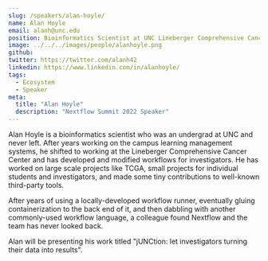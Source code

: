 ```yaml
---
slug: /speakers/alan-hoyle/
name: Alan Hoyle
email: alanh@unc.edu
position: Bioinformatics Scientist at UNC Lineberger Comprehensive Cancer Center
image: ../../../images/people/alanhoyle.png
github:
twitter: https://twitter.com/alanh42
linkedin: https://www.linkedin.com/in/alanhoyle/
tags:
  - Ecosystem
  - Speaker
meta:
  title: "Alan Hoyle"
  description: "Nextflow Summit 2022 Speaker"
---
```

Alan Hoyle is a bioinformatics scientist who was an undergrad at UNC and never left.  After years working on the campus learning management systems, he shifted to working at the Lineberger Comprehensive Cancer Center and has developed and modified workflows for investigators.  He has worked on large scale projects like TCGA, small projects for individual students and investigators, and made some tiny contributions to well-known third-party tools.  

After years of using a locally-developed workflow runner, eventually gluing containerization to the back end of it, and then dabbling with another commonly-used workflow language, a colleague found Nextflow and the team has never looked back.  

Alan will be presenting his work titled "jUNCtion: let investigators turning their data into results".
